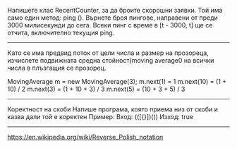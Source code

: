 

Напишете клас RecentCounter, за да броите скорошни заявки.
Той има само един метод: ping ().
Върнете броя пингове, направени от преди 3000 милисекунди до сега.
Всеки пинг с време в [t - 3000, t] ще се отчита, включително текущия ping.

----

Като се има предвид поток от цели числа и размер на прозореца, изчислете подвижната средна стойност(moving average0 на всички числа в плъзгащия се прозорец.

MovingAverage m = new MovingAverage(3);
m.next(1) = 1
m.next(10) = (1 + 10) / 2
m.next(3) = (1 + 10 + 3) / 3
m.next(5) = (10 + 3 + 5) / 3

----


Коректност на скоби
Напише програма, която приема низ от скоби и казва дали той е коректен
Пример:
Вход: (([{}])())
Изход: true

----

https://en.wikipedia.org/wiki/Reverse_Polish_notation
